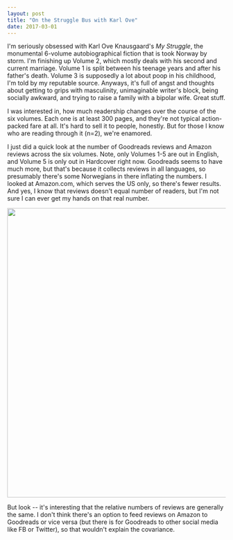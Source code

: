 ```yaml
---
layout: post
title: "On the Struggle Bus with Karl Ove"
date: 2017-03-01
---
```


I'm seriously obsessed with Karl Ove Knausgaard's <i>My Struggle</i>, the monumental 6-volume autobiographical fiction that is took Norway by storm. I'm finishing up Volume 2, which mostly deals with his second and current marriage. Volume 1 is split between his teenage years and after his father's death. Volume 3 is supposedly a lot about poop in his childhood, I'm told by my reputable source. Anyways, it's full of angst and thoughts about getting to grips with masculinity, unimaginable writer's block, being socially awkward, and trying to raise a family with a bipolar wife. Great stuff. 

I was interested in, how much readership changes over the course of the six volumes. Each one is at least 300 pages, and they're not typical action-packed fare at all. It's hard to sell it to people, honestly. But for those I know who are reading through it (n=2), we're enamored. 

I just did a quick look at the number of Goodreads reviews and Amazon reviews across the six volumes. Note, only Volumes 1-5 are out in English, and Volume 5 is only out in Hardcover right now. Goodreads seems to have much more, but that's because it collects reviews in all languages, so presumably there's some Norwegians in there inflating the numbers. I looked at Amazon.com, which serves the US only, so there's fewer results. And yes, I know that reviews doesn't equal number of readers, but I'm not sure I can ever get my hands on that real number.

<img src="{{ site.url }}/assets/knaus-reviews.png" style="width:500pt">

But look -- it's interesting that the relative numbers of reviews are generally the same. I don't think there's an option to feed reviews on Amazon to Goodreads or vice versa (but there is for Goodreads to other social media like FB or Twitter), so that wouldn't explain the covariance.  
